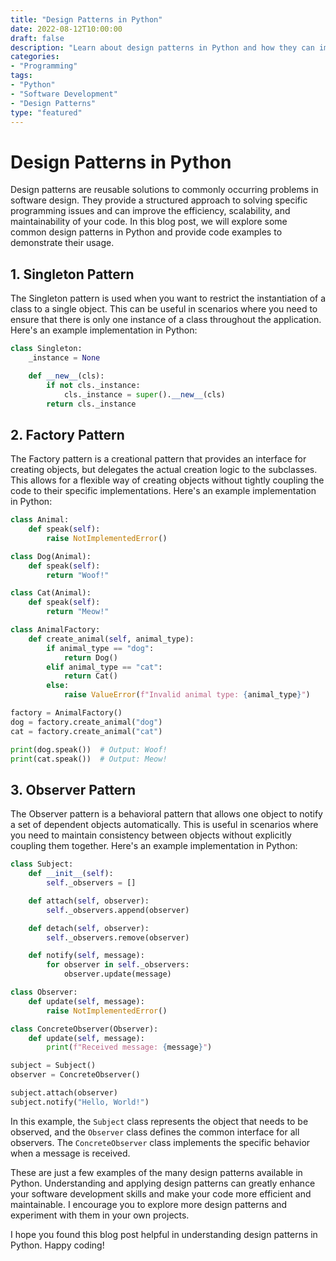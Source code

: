 ```yaml
--- 
title: "Design Patterns in Python"
date: 2022-08-12T10:00:00
draft: false
description: "Learn about design patterns in Python and how they can improve your software development skills."
categories:
- "Programming"
tags:
- "Python"
- "Software Development"
- "Design Patterns"
type: "featured"
---
```


# Design Patterns in Python

Design patterns are reusable solutions to commonly occurring problems in software design. They provide a structured approach to solving specific programming issues and can improve the efficiency, scalability, and maintainability of your code. In this blog post, we will explore some common design patterns in Python and provide code examples to demonstrate their usage.

## 1. Singleton Pattern

The Singleton pattern is used when you want to restrict the instantiation of a class to a single object. This can be useful in scenarios where you need to ensure that there is only one instance of a class throughout the application. Here's an example implementation in Python:

```python
class Singleton:
    _instance = None

    def __new__(cls):
        if not cls._instance:
            cls._instance = super().__new__(cls)
        return cls._instance
```

## 2. Factory Pattern

The Factory pattern is a creational pattern that provides an interface for creating objects, but delegates the actual creation logic to the subclasses. This allows for a flexible way of creating objects without tightly coupling the code to their specific implementations. Here's an example implementation in Python:

```python
class Animal:
    def speak(self):
        raise NotImplementedError()

class Dog(Animal):
    def speak(self):
        return "Woof!"

class Cat(Animal):
    def speak(self):
        return "Meow!"

class AnimalFactory:
    def create_animal(self, animal_type):
        if animal_type == "dog":
            return Dog()
        elif animal_type == "cat":
            return Cat()
        else:
            raise ValueError(f"Invalid animal type: {animal_type}")

factory = AnimalFactory()
dog = factory.create_animal("dog")
cat = factory.create_animal("cat")

print(dog.speak())  # Output: Woof!
print(cat.speak())  # Output: Meow!
```

## 3. Observer Pattern

The Observer pattern is a behavioral pattern that allows one object to notify a set of dependent objects automatically. This is useful in scenarios where you need to maintain consistency between objects without explicitly coupling them together. Here's an example implementation in Python:

```python
class Subject:
    def __init__(self):
        self._observers = []

    def attach(self, observer):
        self._observers.append(observer)

    def detach(self, observer):
        self._observers.remove(observer)

    def notify(self, message):
        for observer in self._observers:
            observer.update(message)

class Observer:
    def update(self, message):
        raise NotImplementedError()

class ConcreteObserver(Observer):
    def update(self, message):
        print(f"Received message: {message}")

subject = Subject()
observer = ConcreteObserver()

subject.attach(observer)
subject.notify("Hello, World!")
```

In this example, the `Subject` class represents the object that needs to be observed, and the `Observer` class defines the common interface for all observers. The `ConcreteObserver` class implements the specific behavior when a message is received.

These are just a few examples of the many design patterns available in Python. Understanding and applying design patterns can greatly enhance your software development skills and make your code more efficient and maintainable. I encourage you to explore more design patterns and experiment with them in your own projects.

I hope you found this blog post helpful in understanding design patterns in Python. Happy coding!
